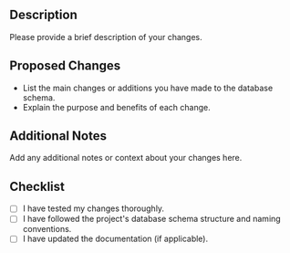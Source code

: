 ## Description

Please provide a brief description of your changes.

## Proposed Changes

- List the main changes or additions you have made to the database schema.
- Explain the purpose and benefits of each change.

## Additional Notes

Add any additional notes or context about your changes here.

## Checklist

- [ ] I have tested my changes thoroughly.
- [ ] I have followed the project's database schema structure and naming conventions.
- [ ] I have updated the documentation (if applicable).
